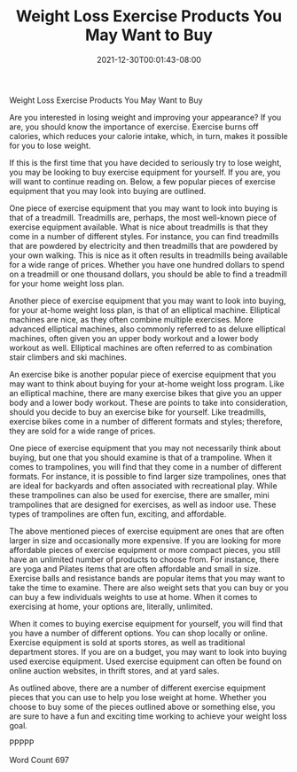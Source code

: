 ﻿---
title: "Weight Loss Exercise Products You May Want to Buy"
date: 2021-12-30T00:01:43-08:00
description: "TXT Tips for Web Success"
featured_image: "/images/TXT.jpg"
tags: ["TXT"]
---

Weight Loss Exercise Products You May Want to Buy

Are you interested in losing weight and improving your appearance?  If you are, you should know the importance of exercise.  Exercise burns off calories, which reduces your calorie intake, which, in turn, makes it possible for you to lose weight.

If this is the first time that you have decided to seriously try to lose weight, you may be looking to buy exercise equipment for yourself.  If you are, you will want to continue reading on.  Below, a few popular pieces of exercise equipment that you may look into buying are outlined.

One piece of exercise equipment that you may want to look into buying is that of a treadmill. Treadmills are, perhaps, the most well-known piece of exercise equipment available. What is nice about treadmills is that they come in a number of different styles.  For instance, you can find treadmills that are powdered by electricity and then treadmills that are powdered by your own walking. This is nice as it often results in treadmills being available for a wide range of prices. Whether you have one hundred dollars to spend on a treadmill or one thousand dollars, you should be able to find a treadmill for your home weight loss plan.

Another piece of exercise equipment that you may want to look into buying, for your at-home weight loss plan, is that of an elliptical machine.  Elliptical machines are nice, as they often combine multiple exercises.  More advanced elliptical machines, also commonly referred to as deluxe elliptical machines, often given you an upper body workout and a lower body workout as well.  Elliptical machines are often referred to as combination stair climbers and ski machines.  

An exercise bike is another popular piece of exercise equipment that you may want to think about buying for your at-home weight loss program.  Like an elliptical machine, there are many exercise bikes that give you an upper body and a lower body workout.  These are points to take into consideration, should you decide to buy an exercise bike for yourself.  Like treadmills, exercise bikes come in a number of different formats and styles; therefore, they are sold for a wide range of prices.

One piece of exercise equipment that you may not necessarily think about buying, but one that you should examine is that of a trampoline.  When it comes to trampolines, you will find that they come in a number of different formats. For instance, it is possible to find larger size trampolines, ones that are ideal for backyards and often associated with recreational play. While these trampolines can also be used for exercise, there are smaller, mini trampolines that are designed for exercises, as well as indoor use. These types of trampolines are often fun, exciting, and affordable.

The above mentioned pieces of exercise equipment are ones that are often larger in size and occasionally more expensive.  If you are looking for more affordable pieces of exercise equipment or more compact pieces, you still have an unlimited number of products to choose from.  For instance, there are yoga and Pilates items that are often affordable and small in size.  Exercise balls and resistance bands are popular items that you may want to take the time to examine.  There are also weight sets that you can buy or you can buy a few individuals weights to use at home. When it comes to exercising at home, your options are, literally, unlimited.

When it comes to buying exercise equipment for yourself, you will find that you have a number of different options.  You can shop locally or online.  Exercise equipment is sold at sports stores, as well as traditional department stores.  If you are on a budget, you may want to look into buying used exercise equipment. Used exercise equipment can often be found on online auction websites, in thrift stores, and at yard sales.

As outlined above, there are a number of different exercise equipment pieces that you can use to help you lose weight at home.  Whether you choose to buy some of the pieces outlined above or something else, you are sure to have a fun and exciting time working to achieve your weight loss goal.

PPPPP

Word Count 697

